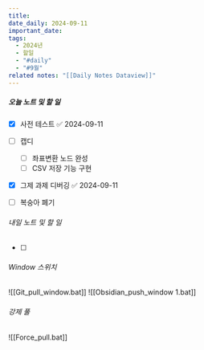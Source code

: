 ```yaml
---
title: 
date_daily: 2024-09-11
important_date: 
tags:
  - 2024년
  - 할일
  - "#daily"
  - "#9월"
related notes: "[[Daily Notes Dataview]]"
---
```

##### 오늘 노트 및 할 일 
- [x] 사전 테스트 ✅ 2024-09-11
- [ ]  캡디
	- [ ] 좌표변환 노드 완성
	- [ ] CSV 저장 기능 구현
- [x] 그제 과제 디버깅 ✅ 2024-09-11
- [ ] 복숭아 폐기




###### 내일 노트 및 할 일
- [ ] 


######  Window 스위치
![[Git_pull_window.bat]]
![[Obsidian_push_window 1.bat]]



###### 강제 풀
![[Force_pull.bat]]